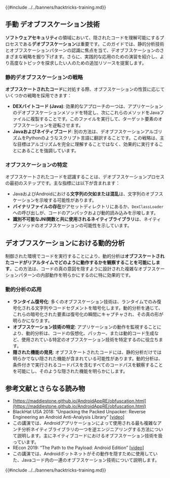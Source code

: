 {{#include ../../banners/hacktricks-training.md}}

## 手動 **デオブフスケーション技術**

**ソフトウェアセキュリティ**の領域において、隠されたコードを理解可能にするプロセスである**デオブフスケーション**は重要です。このガイドでは、静的分析技術とオブフスケーションパターンの認識に焦点を当て、デオブフスケーションのさまざまな戦略を掘り下げます。さらに、実践的な応用のための演習を紹介し、より高度なトピックを探求したい人のための追加リソースを提案します。

### **静的デオブフスケーションの戦略**

**オブフスケートされたコード**に対処する際、オブフスケーションの性質に応じていくつかの戦略を採用できます：

- **DEXバイトコード (Java)**: 効果的なアプローチの一つは、アプリケーションのデオブフスケーションメソッドを特定し、次にこれらのメソッドをJavaファイルに複製することです。このファイルを実行して、ターゲット要素のオブフスケーションを逆転させます。
- **Javaおよびネイティブコード**: 別の方法は、デオブフスケーションアルゴリズムをPythonのようなスクリプト言語に翻訳することです。この戦略は、主な目標はアルゴリズムを完全に理解することではなく、効果的に実行することにあることを強調しています。

### **オブフスケーションの特定**

オブフスケートされたコードを認識することは、デオブフスケーションプロセスの最初のステップです。主な指標には以下が含まれます：

- JavaおよびAndroidにおける**文字列の欠如または混乱**は、文字列のオブフスケーションを示唆する可能性があります。
- **バイナリファイルの存在**がアセットディレクトリにあるか、`DexClassLoader`への呼び出しが、コードのアンパックおよび動的読み込みを示唆します。
- **識別不可能なJNI関数と共に使用されるネイティブライブラリ**は、ネイティブメソッドのオブフスケーションの可能性を示しています。

## **デオブフスケーションにおける動的分析**

制御された環境でコードを実行することにより、動的分析は**オブフスケートされたコードがリアルタイムでどのように動作するかを観察することを可能にします**。この方法は、コードの真の意図を隠すように設計された複雑なオブフスケーションパターンの内部動作を明らかにするのに特に効果的です。

### **動的分析の応用**

- **ランタイム復号化**: 多くのオブフスケーション技術は、ランタイムでのみ復号化される文字列やコードセグメントを暗号化します。動的分析を通じて、これらの暗号化された要素は復号化の瞬間にキャプチャされ、その真の形が明らかになります。
- **オブフスケーション技術の特定**: アプリケーションの動作を監視することにより、動的分析は、コードの仮想化、パッカー、または動的コード生成など、使用されている特定のオブフスケーション技術を特定するのに役立ちます。
- **隠された機能の発見**: オブフスケートされたコードには、静的分析だけでは明らかでない隠された機能が含まれている可能性があります。動的分析は、条件付きで実行されるコードパスを含むすべてのコードパスを観察することを可能にし、そのような隠された機能を明らかにします。

## 参考文献とさらなる読み物

- [https://maddiestone.github.io/AndroidAppRE/obfuscation.html](https://maddiestone.github.io/AndroidAppRE/obfuscation.html)
- BlackHat USA 2018: “Unpacking the Packed Unpacker: Reverse Engineering an Android Anti-Analysis Library” \[[video](https://www.youtube.com/watch?v=s0Tqi7fuOSU)]
- この講演では、Androidアプリケーションによって使用される最も複雑なアンチ分析ネイティブライブラリの一つを逆エンジニアリングする方法について説明します。主にネイティブコードにおけるオブフスケーション技術を扱っています。
- REcon 2019: “The Path to the Payload: Android Edition” \[[video](https://recon.cx/media-archive/2019/Session.005.Maddie_Stone.The_path_to_the_payload_Android_Edition-J3ZnNl2GYjEfa.mp4)]
- この講演では、Androidボットネットがその動作を隠すために使用していた、Javaコード内の一連のオブフスケーション技術について説明します。

{{#include ../../banners/hacktricks-training.md}}
